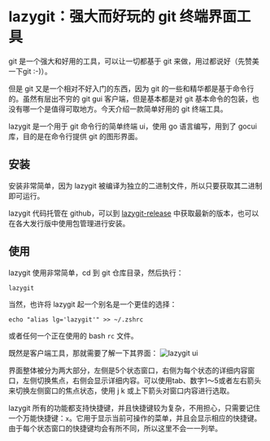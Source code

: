 # lazygit：强大而好玩的 git 终端界面工具

git 是一个强大和好用的工具，可以让一切都基于 git 来做，用过都说好（先赞美一下git :-)）。

但是 git 又是一个相对不好入门的东西，因为 git 的一些和精华都是基于命令行的。虽然有层出不穷的 git gui 客户端，但是基本都是对 git 基本命令的包装，也没有哪一个是值得可取地方。今天介绍一款简单好用的 git 终端工具。

lazygit 是一个用于 git 命令行的简单终端 ui，使用 go 语言编写，用到了 gocui 库，目的是在命令行提供 git 的图形界面。

## 安装

安装非常简单，因为 lazygit 被编译为独立的二进制文件，所以只要获取其二进制即可运行。

lazygit 代码托管在 github，可以到 [lazygit-release](https://github.com/jesseduffield/lazygit/releases) 中获取最新的版本，也可以在各大发行版中使用包管理进行安装。

## 使用

lazygit 使用非常简单，cd 到 git 仓库目录，然后执行：
```shell
lazygit
```
当然，也许将 lazygit 起一个别名是一个更佳的选择：
```shell
echo "alias lg='lazygit'" >> ~/.zshrc
```
或者任何一个正在使用的 bash `rc` 文件。

既然是客户端工具，那就需要了解一下其界面：
![lazygit ui](https://p3-juejin.byteimg.com/tos-cn-i-k3u1fbpfcp/760a854e5f7346899361ed73c801e00b~tplv-k3u1fbpfcp-zoom-in-crop-mark:3024:0:0:0.awebp)

界面整体被分为两大部分，左侧是5个状态窗口，右侧为每个状态的详细内容窗口，左侧切换焦点，右侧会显示详细内容。可以使用tab、数字1～5或者左右箭头来切换左侧窗口的焦点状态，使用 j k 或上下箭头对窗口内容进行选取。

lazygit 所有的功能都支持快捷键，并且快捷键较为复杂，不用担心，只需要记住一个万能快捷键：`x`。它用于显示当前可操作的菜单，并且会显示相应的快捷键。由于每个状态窗口的快捷键均会有所不同，所以这里不会一一列举。
